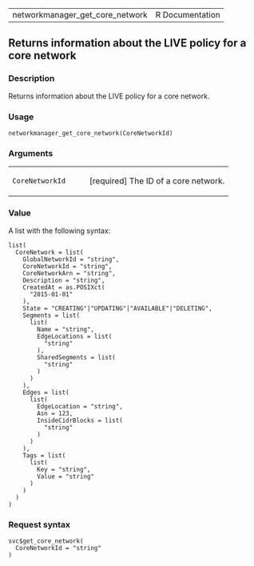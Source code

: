 <table style="width: 100%;">
<tbody>
<tr class="odd">
<td>networkmanager_get_core_network</td>
<td style="text-align: right;">R Documentation</td>
</tr>
</tbody>
</table>

## Returns information about the LIVE policy for a core network

### Description

Returns information about the LIVE policy for a core network.

### Usage

    networkmanager_get_core_network(CoreNetworkId)

### Arguments

<table>
<colgroup>
<col style="width: 35%" />
<col style="width: 65%" />
</colgroup>
<tbody>
<tr class="odd">
<td><code
id="networkmanager_get_core_network_:_CoreNetworkId">CoreNetworkId</code></td>
<td><p>[required] The ID of a core network.</p></td>
</tr>
</tbody>
</table>

### Value

A list with the following syntax:

    list(
      CoreNetwork = list(
        GlobalNetworkId = "string",
        CoreNetworkId = "string",
        CoreNetworkArn = "string",
        Description = "string",
        CreatedAt = as.POSIXct(
          "2015-01-01"
        ),
        State = "CREATING"|"UPDATING"|"AVAILABLE"|"DELETING",
        Segments = list(
          list(
            Name = "string",
            EdgeLocations = list(
              "string"
            ),
            SharedSegments = list(
              "string"
            )
          )
        ),
        Edges = list(
          list(
            EdgeLocation = "string",
            Asn = 123,
            InsideCidrBlocks = list(
              "string"
            )
          )
        ),
        Tags = list(
          list(
            Key = "string",
            Value = "string"
          )
        )
      )
    )

### Request syntax

    svc$get_core_network(
      CoreNetworkId = "string"
    )

